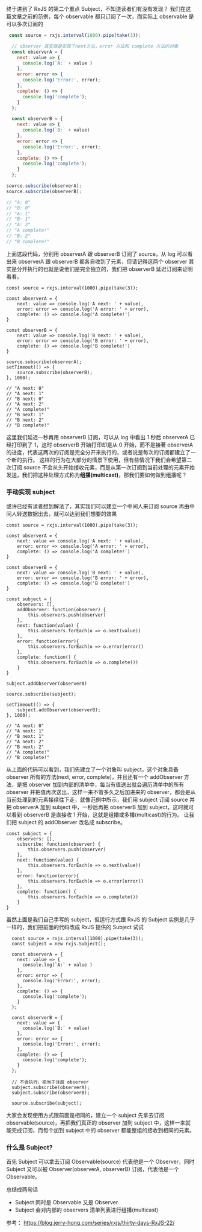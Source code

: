终于进到了 RxJS 的第二个重点 Subject，不知道读者们有没有发现？ 我们在这篇文章之前的范例，每个 observable 都只订阅了一次，而实际上 observable 是可以多次订阅的

```javascript
 const source = rxjs.interval(1000).pipe(take(3));

  // observer 其实就是实现了next方法，error 方法和 complete 方法的对象
  const observerA = {
    next: value => {
      console.log(`A:` + value )
    },
    error: error => {
      console.log('Error:', error);
    },
    complete: () => {
      console.log('complete');
    }
  };

  const observerB = {
    next: value => {
      console.log(`B:` + value)
    },
    error: error => {
      console.log('Error:', error);
    },
    complete: () => {
      console.log('complete');
    }
  };

source.subscribe(observerA);
source.subscribe(observerB);

// "A: 0"
// "B: 0"
// "A: 1"
// "B: 1"
// "A: 2"
// "A complete!"
// "B: 2"
// "B complete!"
```
上面这段代码，分别用 observerA 跟 observerB 订阅了 source，从 log 可以看出来 observerA 跟 observerB 都各自收到了元素，但请记得这两个 observer 其实是分开执行的也就是说他们是完全独立的，我们把 observerB 延迟订阅来证明看看。
```
const source = rxjs.interval(1000).pipe(take(3));

const observerA = {
    next: value => console.log('A next: ' + value),
    error: error => console.log('A error: ' + error),
    complete: () => console.log('A complete!')
}

const observerB = {
    next: value => console.log('B next: ' + value),
    error: error => console.log('B error: ' + error),
    complete: () => console.log('B complete!')
}

source.subscribe(observerA);
setTimeout(() => {
    source.subscribe(observerB);
}, 1000);

// "A next: 0"
// "A next: 1"
// "B next: 0"
// "A next: 2"
// "A complete!"
// "B next: 1"
// "B next: 2"
// "B complete!"
```
这里我们延迟一秒再用 observerB 订阅，可以从 log 中看出 1 秒后 observerA 已经打印到了 1，这时 observerB 开始打印却是从 0 开始，而不是接著 observerA 的进度，代表这两次的订阅是完全分开来执行的，或者说是每次的订阅都建立了一个新的执行。
这样的行为在大部分的情景下使用，但有些情况下我们会希望第二次订阅 source 不会从头开始接收元素，而是从第一次订阅到当前处理的元素开始发送，我们把这种处理方式称为**组播(multicast)**，那我们要如何做到组播呢？

### 手动实现 subject
或许已经有读者想到解法了，其实我们可以建立一个中间人来订阅 source 再由中间人转送数据出去，就可以达到我们想要的效果
```
const source = rxjs.interval(1000).pipe(take(3));

const observerA = {
    next: value => console.log('A next: ' + value),
    error: error => console.log('A error: ' + error),
    complete: () => console.log('A complete!')
}

const observerB = {
    next: value => console.log('B next: ' + value),
    error: error => console.log('B error: ' + error),
    complete: () => console.log('B complete!')
}

const subject = {
    observers: [],
    addObserver: function(observer) {
        this.observers.push(observer)
    },
    next: function(value) {
        this.observers.forEach(o => o.next(value))    
    },
    error: function(error){
        this.observers.forEach(o => o.error(error))
    },
    complete: function() {
        this.observers.forEach(o => o.complete())
    }
}

subject.addObserver(observerA)

source.subscribe(subject);

setTimeout(() => {
    subject.addObserver(observerB);
}, 1000);

// "A next: 0"
// "A next: 1"
// "B next: 1"
// "A next: 2"
// "B next: 2"
// "A complete!"
// "B complete!"
```
从上面的代码可以看到，我们先建立了一个对象叫 subject，这个对象具备 observer 所有的方法(next, error, complete)，并且还有一个 addObserver 方法，是把 observer 加到内部的清单中，每当有值送出就会遍历清单中的所有 observer 并把值再次送出，这样一来不管多久之后加进来的 observer，都会是从当前处理到的元素接续往下走，就像范例中所示，我们用 subject 订阅 source 并把 observerA 加到 subject 中，一秒后再把 observerB 加到 subject，这时就可以看到 observerB 是直接收 1 开始，这就是组播或多播(multicast)的行为。
让我们把 subject 的 addObserver 改名成 subscribe。
```
const subject = {
    observers: [],
    subscribe: function(observer) {
        this.observers.push(observer)
    },
    next: function(value) {
        this.observers.forEach(o => o.next(value))    
    },
    error: function(error){
        this.observers.forEach(o => o.error(error))
    },
    complete: function() {
        this.observers.forEach(o => o.complete())
    }
}
```

虽然上面是我们自己手写的 subject，但运行方式跟 RxJS 的 Subject 实例是几乎一样的，我们把前面的代码改成 RxJS 提供的 Subject 试试

```
  const source = rxjs.interval(1000).pipe(take(3));
  const subject = new rxjs.Subject();

  const observerA = {
    next: value => {
      console.log(`A:` + value )
    },
    error: error => {
      console.log('Error:', error);
    },
    complete: () => {
      console.log('complete');
    }
  };

  const observerB = {
    next: value => {
      console.log(`B:` + value)
    },
    error: error => {
      console.log('Error:', error);
    },
    complete: () => {
      console.log('complete');
    }
  };

  // 不会执行，相当于注册 observer
  subject.subscribe(observerA);
  subject.subscribe(observerB);

  source.subscribe(subject);
```

大家会发现使用方式跟前面是相同的，建立一个 subject 先拿去订阅 observable(source)，再把我们真正的 observer 加到 subject 中，这样一来就能完成订阅，而每个加到 subject 中的 observer 都能整组的接收到相同的元素。

### 什么是 Subject?
首先 Subject 可以拿去订阅 Observable(source) 代表他是一个 Observer，同时 Subject 又可以被 Observer(observerA, observerB) 订阅，代表他是一个 Observable。

总结成两句话

* Subject 同时是 Observable 又是 Observer
* Subject 会对内部的 observers 清单列表进行组播(multicast)

参考：
https://blog.jerry-hong.com/series/rxjs/thirty-days-RxJS-22/
